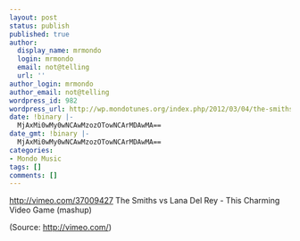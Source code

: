 ```yaml
---
layout: post
status: publish
published: true
author:
  display_name: mrmondo
  login: mrmondo
  email: not@telling
  url: ''
author_login: mrmondo
author_email: not@telling
wordpress_id: 982
wordpress_url: http://wp.mondotunes.org/index.php/2012/03/04/the-smiths-vs-lana-del-rey-this-charming-video/
date: !binary |-
  MjAxMi0wMy0wNCAwMzozOTowNCArMDAwMA==
date_gmt: !binary |-
  MjAxMi0wMy0wNCAwMzozOTowNCArMDAwMA==
categories:
- Mondo Music
tags: []
comments: []
---
```

http://vimeo.com/37009427
The Smiths vs Lana Del Rey - This Charming Video Game (mashup)
<div class="attribution">(<span>Source:</span> <a href="http://vimeo.com/">http://vimeo.com/</a>)</div>
